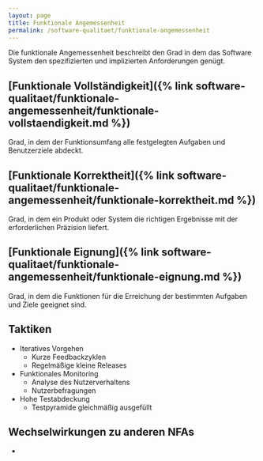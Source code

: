 ```yaml
---
layout: page
title: Funktionale Angemessenheit
permalink: /software-qualitaet/funktionale-angemessenheit
---
```


Die funktionale Angemessenheit beschreibt den Grad in dem das Software System den spezifizierten und implizierten Anforderungen genügt.

## [Funktionale Vollständigkeit]({% link software-qualitaet/funktionale-angemessenheit/funktionale-vollstaendigkeit.md %})

Grad, in dem der Funktionsumfang alle festgelegten Aufgaben und Benutzerziele abdeckt.

## [Funktionale Korrektheit]({% link software-qualitaet/funktionale-angemessenheit/funktionale-korrektheit.md %})

Grad, in dem ein Produkt oder System die richtigen Ergebnisse mit der erforderlichen Präzision liefert.

## [Funktionale Eignung]({% link software-qualitaet/funktionale-angemessenheit/funktionale-eignung.md %})

Grad, in dem die Funktionen für die Erreichung der bestimmten Aufgaben und Ziele geeignet sind.

## Taktiken

* Iteratives Vorgehen
  * Kurze Feedbackzyklen
  * Regelmäßige kleine Releases
* Funktionales Monitoring
  * Analyse des Nutzerverhaltens
  * Nutzerbefragungen
* Hohe Testabdeckung
  * Testpyramide gleichmäßig ausgefüllt

## Wechselwirkungen zu anderen NFAs

* 